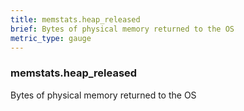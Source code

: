 ```yaml
---
title: memstats.heap_released
brief: Bytes of physical memory returned to the OS
metric_type: gauge
---
```

### memstats.heap_released

Bytes of physical memory returned to the OS